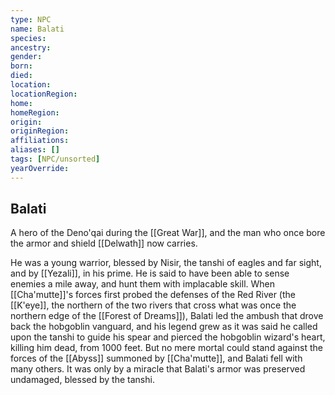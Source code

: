 ```yaml
---
type: NPC
name: Balati
species: 
ancestry: 
gender: 
born: 
died: 
location: 
locationRegion:
home: 
homeRegion:
origin:
originRegion:
affiliations: 
aliases: []
tags: [NPC/unsorted]
yearOverride: 
---
```

## Balati

A hero of the Deno'qai during the [[Great War]], and the man who once bore the armor and shield [[Delwath]] now carries.

He was a young warrior, blessed by Nisir, the tanshi of eagles and far sight, and by [[Yezali]], in his prime. He is said to have been able to sense enemies a mile away, and hunt them with implacable skill. When [[Cha'mutte]]'s forces first probed the defenses of the Red River (the [[K'eye]], the northern of the two rivers that cross what was once the northern edge of the [[Forest of Dreams]]), Balati led the ambush that drove back the hobgoblin vanguard, and his legend grew as it was said he called upon the tanshi to guide his spear and pierced the hobgoblin wizard's heart, killing him dead, from 1000 feet. But no mere mortal could stand against the forces of the [[Abyss]] summoned by [[Cha'mutte]], and Balati fell with many others. It was only by a miracle that Balati's armor was preserved undamaged, blessed by the tanshi.


